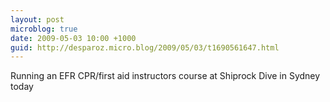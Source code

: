 ```yaml
---
layout: post
microblog: true
date: 2009-05-03 10:00 +1000
guid: http://desparoz.micro.blog/2009/05/03/t1690561647.html
---
```

Running an EFR CPR/first aid instructors course at Shiprock Dive in Sydney today
